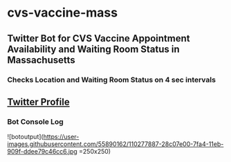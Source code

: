 # cvs-vaccine-mass
## Twitter Bot for CVS Vaccine Appointment Availability and Waiting Room Status in Massachusetts
### Checks Location and Waiting Room Status on 4 sec intervals
## [Twitter Profile](http://www.twitter.com/MASS_VAX)

### Bot Console Log
![botoutput](https://user-images.githubusercontent.com/55890162/110277887-28c07e00-7fa4-11eb-909f-ddee79c46cc6.jpg =250x250)

